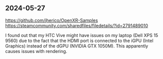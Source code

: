 ## 2024-05-27

https://github.com/jherico/OpenXR-Samples
https://steamcommunity.com/sharedfiles/filedetails/?id=2791489010

I found out that my HTC Vive might have issues on my laptop (Dell XPS 15 9560) due to the fact that the HDMI port is connected to the iGPU (Intel Graphics) instead of the dGPU (NVIDIA GTX 1050M). This apparently causes issues with rendering.
